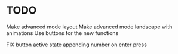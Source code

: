 # TODO

Make advanced mode layout
Make advanced mode landscape with animations
Use buttons for the new functions

FIX button active state appending number on enter press
